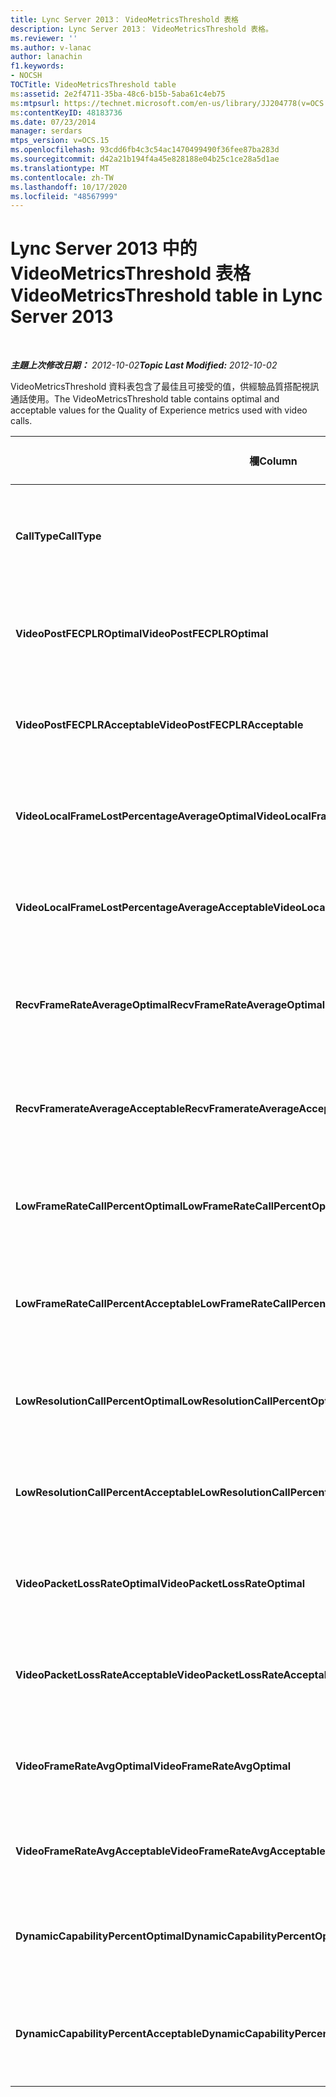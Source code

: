 ```yaml
---
title: Lync Server 2013： VideoMetricsThreshold 表格
description: Lync Server 2013： VideoMetricsThreshold 表格。
ms.reviewer: ''
ms.author: v-lanac
author: lanachin
f1.keywords:
- NOCSH
TOCTitle: VideoMetricsThreshold table
ms:assetid: 2e2f4711-35ba-48c6-b15b-5aba61c4eb75
ms:mtpsurl: https://technet.microsoft.com/en-us/library/JJ204778(v=OCS.15)
ms:contentKeyID: 48183736
ms.date: 07/23/2014
manager: serdars
mtps_version: v=OCS.15
ms.openlocfilehash: 93cdd6fb4c3c54ac1470499490f36fee87ba283d
ms.sourcegitcommit: d42a21b194f4a45e828188e04b25c1ce28a5d1ae
ms.translationtype: MT
ms.contentlocale: zh-TW
ms.lasthandoff: 10/17/2020
ms.locfileid: "48567999"
---
```

# <a name="videometricsthreshold-table-in-lync-server-2013"></a><span data-ttu-id="aea8b-103">Lync Server 2013 中的 VideoMetricsThreshold 表格</span><span class="sxs-lookup"><span data-stu-id="aea8b-103">VideoMetricsThreshold table in Lync Server 2013</span></span>

<div data-xmlns="http://www.w3.org/1999/xhtml">

<div class="topic" data-xmlns="http://www.w3.org/1999/xhtml" data-msxsl="urn:schemas-microsoft-com:xslt" data-cs="https://msdn.microsoft.com/">

<div data-asp="https://msdn2.microsoft.com/asp">



</div>

<div id="mainSection">

<div id="mainBody">

<span> </span>

<span data-ttu-id="aea8b-104">_**主題上次修改日期：** 2012-10-02_</span><span class="sxs-lookup"><span data-stu-id="aea8b-104">_**Topic Last Modified:** 2012-10-02_</span></span>

<span data-ttu-id="aea8b-105">VideoMetricsThreshold 資料表包含了最佳且可接受的值，供經驗品質搭配視訊通話使用。</span><span class="sxs-lookup"><span data-stu-id="aea8b-105">The VideoMetricsThreshold table contains optimal and acceptable values for the Quality of Experience metrics used with video calls.</span></span>


<table>
<colgroup>
<col style="width: 25%" />
<col style="width: 25%" />
<col style="width: 25%" />
<col style="width: 25%" />
</colgroup>
<thead>
<tr class="header">
<th><span data-ttu-id="aea8b-106"><strong>欄</strong></span><span class="sxs-lookup"><span data-stu-id="aea8b-106"><strong>Column</strong></span></span></th>
<th><span data-ttu-id="aea8b-107"><strong>資料類型</strong></span><span class="sxs-lookup"><span data-stu-id="aea8b-107"><strong>Data Type</strong></span></span></th>
<th><span data-ttu-id="aea8b-108"><strong>索引鍵/索引</strong></span><span class="sxs-lookup"><span data-stu-id="aea8b-108"><strong>Key/Index</strong></span></span></th>
<th><span data-ttu-id="aea8b-109"><strong>詳細資料</strong></span><span class="sxs-lookup"><span data-stu-id="aea8b-109"><strong>Details</strong></span></span></th>
</tr>
</thead>
<tbody>
<tr class="odd">
<td><p><span data-ttu-id="aea8b-110"><strong>CallType</strong></span><span class="sxs-lookup"><span data-stu-id="aea8b-110"><strong>CallType</strong></span></span></p></td>
<td><p><span data-ttu-id="aea8b-111">int</span><span class="sxs-lookup"><span data-stu-id="aea8b-111">int</span></span></p></td>
<td><p><span data-ttu-id="aea8b-112">主要</span><span class="sxs-lookup"><span data-stu-id="aea8b-112">Primary</span></span></p></td>
<td><p><span data-ttu-id="aea8b-113">被指定的電話類型。</span><span class="sxs-lookup"><span data-stu-id="aea8b-113">Type of call that was placed.</span></span></p></td>
</tr>
<tr class="even">
<td><p><span data-ttu-id="aea8b-114"><strong>VideoPostFECPLROptimal</strong></span><span class="sxs-lookup"><span data-stu-id="aea8b-114"><strong>VideoPostFECPLROptimal</strong></span></span></p></td>
<td><p><span data-ttu-id="aea8b-115">十進位 (5，2) </span><span class="sxs-lookup"><span data-stu-id="aea8b-115">decimal(5,2)</span></span></p></td>
<td></td>
<td><p><span data-ttu-id="aea8b-116">預設值為 0.05。</span><span class="sxs-lookup"><span data-stu-id="aea8b-116">The default value is 0.05.</span></span></p></td>
</tr>
<tr class="odd">
<td><p><span data-ttu-id="aea8b-117"><strong>VideoPostFECPLRAcceptable</strong></span><span class="sxs-lookup"><span data-stu-id="aea8b-117"><strong>VideoPostFECPLRAcceptable</strong></span></span></p></td>
<td><p><span data-ttu-id="aea8b-118">十進位 (5，2) </span><span class="sxs-lookup"><span data-stu-id="aea8b-118">decimal(5,2)</span></span></p></td>
<td></td>
<td><p><span data-ttu-id="aea8b-119">預設值為 0.10。</span><span class="sxs-lookup"><span data-stu-id="aea8b-119">The default value is 0.10.</span></span></p></td>
</tr>
<tr class="even">
<td><p><span data-ttu-id="aea8b-120"><strong>VideoLocalFrameLostPercentageAverageOptimal</strong></span><span class="sxs-lookup"><span data-stu-id="aea8b-120"><strong>VideoLocalFrameLostPercentageAverageOptimal</strong></span></span></p></td>
<td><p><span data-ttu-id="aea8b-121">十進位 (5，2) </span><span class="sxs-lookup"><span data-stu-id="aea8b-121">decimal(5,2)</span></span></p></td>
<td></td>
<td><p><span data-ttu-id="aea8b-122">預設值為 5.0。</span><span class="sxs-lookup"><span data-stu-id="aea8b-122">The default value is 5.0.</span></span></p></td>
</tr>
<tr class="odd">
<td><p><span data-ttu-id="aea8b-123"><strong>VideoLocalFrameLostPercentageAverageAcceptable</strong></span><span class="sxs-lookup"><span data-stu-id="aea8b-123"><strong>VideoLocalFrameLostPercentageAverageAcceptable</strong></span></span></p></td>
<td><p><span data-ttu-id="aea8b-124">十進位 (5，2) </span><span class="sxs-lookup"><span data-stu-id="aea8b-124">decimal(5,2)</span></span></p></td>
<td></td>
<td><p><span data-ttu-id="aea8b-125">預設值為 10.0。</span><span class="sxs-lookup"><span data-stu-id="aea8b-125">The default value is 10.0.</span></span></p></td>
</tr>
<tr class="even">
<td><p><span data-ttu-id="aea8b-126"><strong>RecvFrameRateAverageOptimal</strong></span><span class="sxs-lookup"><span data-stu-id="aea8b-126"><strong>RecvFrameRateAverageOptimal</strong></span></span></p></td>
<td><p><span data-ttu-id="aea8b-127">十進位 (9，4) </span><span class="sxs-lookup"><span data-stu-id="aea8b-127">decimal(9,4)</span></span></p></td>
<td></td>
<td><p><span data-ttu-id="aea8b-128">預設值為 12.0000。</span><span class="sxs-lookup"><span data-stu-id="aea8b-128">The default value is 12.0000.</span></span></p></td>
</tr>
<tr class="odd">
<td><p><span data-ttu-id="aea8b-129"><strong>RecvFramerateAverageAcceptable</strong></span><span class="sxs-lookup"><span data-stu-id="aea8b-129"><strong>RecvFramerateAverageAcceptable</strong></span></span></p></td>
<td><p><span data-ttu-id="aea8b-130">十進位 (9，4) </span><span class="sxs-lookup"><span data-stu-id="aea8b-130">decimal(9,4)</span></span></p></td>
<td></td>
<td><p><span data-ttu-id="aea8b-131">預設值為 7.0000。</span><span class="sxs-lookup"><span data-stu-id="aea8b-131">The default value is 7.0000.</span></span></p></td>
</tr>
<tr class="even">
<td><p><span data-ttu-id="aea8b-132"><strong>LowFrameRateCallPercentOptimal</strong></span><span class="sxs-lookup"><span data-stu-id="aea8b-132"><strong>LowFrameRateCallPercentOptimal</strong></span></span></p></td>
<td><p><span data-ttu-id="aea8b-133">十進位 (5，2) </span><span class="sxs-lookup"><span data-stu-id="aea8b-133">decimal(5,2)</span></span></p></td>
<td></td>
<td><p><span data-ttu-id="aea8b-134">預設值為 5.0。</span><span class="sxs-lookup"><span data-stu-id="aea8b-134">The default value is 5.0.</span></span></p></td>
</tr>
<tr class="odd">
<td><p><span data-ttu-id="aea8b-135"><strong>LowFrameRateCallPercentAcceptable</strong></span><span class="sxs-lookup"><span data-stu-id="aea8b-135"><strong>LowFrameRateCallPercentAcceptable</strong></span></span></p></td>
<td><p><span data-ttu-id="aea8b-136">十進位 (5，2) </span><span class="sxs-lookup"><span data-stu-id="aea8b-136">decimal(5,2)</span></span></p></td>
<td></td>
<td><p><span data-ttu-id="aea8b-137">預設值為 10.0/。</span><span class="sxs-lookup"><span data-stu-id="aea8b-137">The default value is 10.0/</span></span></p></td>
</tr>
<tr class="even">
<td><p><span data-ttu-id="aea8b-138"><strong>LowResolutionCallPercentOptimal</strong></span><span class="sxs-lookup"><span data-stu-id="aea8b-138"><strong>LowResolutionCallPercentOptimal</strong></span></span></p></td>
<td><p><span data-ttu-id="aea8b-139">十進位 (5，2) </span><span class="sxs-lookup"><span data-stu-id="aea8b-139">decimal(5,2)</span></span></p></td>
<td></td>
<td><p><span data-ttu-id="aea8b-140">預設值為 5.0。</span><span class="sxs-lookup"><span data-stu-id="aea8b-140">The default value is 5.0.</span></span></p></td>
</tr>
<tr class="odd">
<td><p><span data-ttu-id="aea8b-141"><strong>LowResolutionCallPercentAcceptable</strong></span><span class="sxs-lookup"><span data-stu-id="aea8b-141"><strong>LowResolutionCallPercentAcceptable</strong></span></span></p></td>
<td><p><span data-ttu-id="aea8b-142">十進位 (5，2) </span><span class="sxs-lookup"><span data-stu-id="aea8b-142">decimal(5,2)</span></span></p></td>
<td></td>
<td><p><span data-ttu-id="aea8b-143">預設值為 10.0。</span><span class="sxs-lookup"><span data-stu-id="aea8b-143">The default value is 10.0.</span></span></p></td>
</tr>
<tr class="even">
<td><p><span data-ttu-id="aea8b-144"><strong>VideoPacketLossRateOptimal</strong></span><span class="sxs-lookup"><span data-stu-id="aea8b-144"><strong>VideoPacketLossRateOptimal</strong></span></span></p></td>
<td><p><span data-ttu-id="aea8b-145">foat</span><span class="sxs-lookup"><span data-stu-id="aea8b-145">foat</span></span></p></td>
<td></td>
<td><p><span data-ttu-id="aea8b-146">預設值為 0.05。</span><span class="sxs-lookup"><span data-stu-id="aea8b-146">The default value is 0.05.</span></span></p></td>
</tr>
<tr class="odd">
<td><p><span data-ttu-id="aea8b-147"><strong>VideoPacketLossRateAcceptable</strong></span><span class="sxs-lookup"><span data-stu-id="aea8b-147"><strong>VideoPacketLossRateAcceptable</strong></span></span></p></td>
<td><p><span data-ttu-id="aea8b-148">float</span><span class="sxs-lookup"><span data-stu-id="aea8b-148">float</span></span></p></td>
<td></td>
<td><p><span data-ttu-id="aea8b-149">預設值為 0.10。</span><span class="sxs-lookup"><span data-stu-id="aea8b-149">The default value is 0.10.</span></span></p></td>
</tr>
<tr class="even">
<td><p><span data-ttu-id="aea8b-150"><strong>VideoFrameRateAvgOptimal</strong></span><span class="sxs-lookup"><span data-stu-id="aea8b-150"><strong>VideoFrameRateAvgOptimal</strong></span></span></p></td>
<td><p><span data-ttu-id="aea8b-151">float</span><span class="sxs-lookup"><span data-stu-id="aea8b-151">float</span></span></p></td>
<td></td>
<td><p><span data-ttu-id="aea8b-152">預設值為 12。</span><span class="sxs-lookup"><span data-stu-id="aea8b-152">The default value is 12.</span></span></p></td>
</tr>
<tr class="odd">
<td><p><span data-ttu-id="aea8b-153"><strong>VideoFrameRateAvgAcceptable</strong></span><span class="sxs-lookup"><span data-stu-id="aea8b-153"><strong>VideoFrameRateAvgAcceptable</strong></span></span></p></td>
<td><p><span data-ttu-id="aea8b-154">float</span><span class="sxs-lookup"><span data-stu-id="aea8b-154">float</span></span></p></td>
<td></td>
<td><p><span data-ttu-id="aea8b-155">預設值為 7。</span><span class="sxs-lookup"><span data-stu-id="aea8b-155">The default value is 7.</span></span></p></td>
</tr>
<tr class="even">
<td><p><span data-ttu-id="aea8b-156"><strong>DynamicCapabilityPercentOptimal</strong></span><span class="sxs-lookup"><span data-stu-id="aea8b-156"><strong>DynamicCapabilityPercentOptimal</strong></span></span></p></td>
<td><p><span data-ttu-id="aea8b-157">十進位 (5，2) </span><span class="sxs-lookup"><span data-stu-id="aea8b-157">decimal(5,2)</span></span></p></td>
<td></td>
<td><p><span data-ttu-id="aea8b-158">預設值為 5.00。</span><span class="sxs-lookup"><span data-stu-id="aea8b-158">The default value is 5.00.</span></span></p></td>
</tr>
<tr class="odd">
<td><p><span data-ttu-id="aea8b-159"><strong>DynamicCapabilityPercentAcceptable</strong></span><span class="sxs-lookup"><span data-stu-id="aea8b-159"><strong>DynamicCapabilityPercentAcceptable</strong></span></span></p></td>
<td><p><span data-ttu-id="aea8b-160">十進位 (5，2) </span><span class="sxs-lookup"><span data-stu-id="aea8b-160">decimal(5,2)</span></span></p></td>
<td></td>
<td><p><span data-ttu-id="aea8b-161">預設值為 10.00。</span><span class="sxs-lookup"><span data-stu-id="aea8b-161">The default value is 10.00.</span></span></p></td>
</tr>
</tbody>
</table>


</div>

<span> </span>

</div>

</div>

</div>

